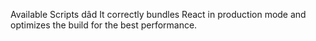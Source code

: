 Available Scripts
dâd
It correctly bundles React in production mode and optimizes the build for the best performance.
